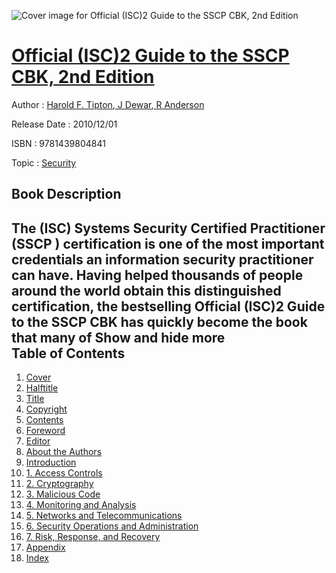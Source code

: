 ![Cover image for Official (ISC)2 Guide to the SSCP CBK, 2nd Edition](https://imgdetail.ebookreading.net/cover/cover/20200215/EB9781439804841.jpg)

[Official (ISC)2 Guide to the SSCP CBK, 2nd Edition](https://ebookreading.net/view/book/Official+%28ISC%292+Guide+to+the+SSCP+CBK%2C+2nd+Edition-EB9781439804841_1.html "Official (ISC)2 Guide to the SSCP CBK, 2nd Edition")
====================================================================================================================

Author : [Harold F. Tipton](https://ebookreading.net/search/author/Harold+F.+Tipton),[ J Dewar](https://ebookreading.net/search/author/+J+Dewar),[ R Anderson](https://ebookreading.net/search/author/+R+Anderson)

Release Date : 2010/12/01

ISBN : 9781439804841

Topic : [Security](https://ebookreading.net/search/category/security)

Book Description
-----------------

 The (ISC) Systems Security Certified Practitioner (SSCP ) certification is one of the most important credentials an information security practitioner can have. Having helped thousands of people around the world obtain this distinguished certification, the bestselling Official (ISC)2 Guide to the SSCP CBK has quickly become the book that many of        Show and hide more                
Table of Contents
-----------------

1. [Cover ](https://ebookreading.net/view/book/Official+%28ISC%292+Guide+to+the+SSCP+CBK%2C+2nd+Edition-EB9781439804841_1.html)
1. [Halftitle ](https://ebookreading.net/view/book/Official+%28ISC%292+Guide+to+the+SSCP+CBK%2C+2nd+Edition-EB9781439804841_2.html)
1. [Title ](https://ebookreading.net/view/book/Official+%28ISC%292+Guide+to+the+SSCP+CBK%2C+2nd+Edition-EB9781439804841_4.html)
1. [Copyright ](https://ebookreading.net/view/book/Official+%28ISC%292+Guide+to+the+SSCP+CBK%2C+2nd+Edition-EB9781439804841_5.html)
1. [Contents ](https://ebookreading.net/view/book/Official+%28ISC%292+Guide+to+the+SSCP+CBK%2C+2nd+Edition-EB9781439804841_6.html)
1. [Foreword ](https://ebookreading.net/view/book/Official+%28ISC%292+Guide+to+the+SSCP+CBK%2C+2nd+Edition-EB9781439804841_7.html)
1. [Editor ](https://ebookreading.net/view/book/Official+%28ISC%292+Guide+to+the+SSCP+CBK%2C+2nd+Edition-EB9781439804841_8.html)
1. [About the Authors ](https://ebookreading.net/view/book/Official+%28ISC%292+Guide+to+the+SSCP+CBK%2C+2nd+Edition-EB9781439804841_9.html)
1. [Introduction ](https://ebookreading.net/view/book/Official+%28ISC%292+Guide+to+the+SSCP+CBK%2C+2nd+Edition-EB9781439804841_10.html)
1. [1. Access Controls ](https://ebookreading.net/view/book/Official+%28ISC%292+Guide+to+the+SSCP+CBK%2C+2nd+Edition-EB9781439804841_11.html)
1. [2. Cryptography ](https://ebookreading.net/view/book/Official+%28ISC%292+Guide+to+the+SSCP+CBK%2C+2nd+Edition-EB9781439804841_12.html)
1. [3. Malicious Code ](https://ebookreading.net/view/book/Official+%28ISC%292+Guide+to+the+SSCP+CBK%2C+2nd+Edition-EB9781439804841_13.html)
1. [4. Monitoring and Analysis ](https://ebookreading.net/view/book/Official+%28ISC%292+Guide+to+the+SSCP+CBK%2C+2nd+Edition-EB9781439804841_14.html)
1. [5. Networks and Telecommunications ](https://ebookreading.net/view/book/Official+%28ISC%292+Guide+to+the+SSCP+CBK%2C+2nd+Edition-EB9781439804841_15.html)
1. [6. Security Operations and Administration ](https://ebookreading.net/view/book/Official+%28ISC%292+Guide+to+the+SSCP+CBK%2C+2nd+Edition-EB9781439804841_16.html)
1. [7. Risk, Response, and Recovery ](https://ebookreading.net/view/book/Official+%28ISC%292+Guide+to+the+SSCP+CBK%2C+2nd+Edition-EB9781439804841_17.html)
1. [Appendix ](https://ebookreading.net/view/book/Official+%28ISC%292+Guide+to+the+SSCP+CBK%2C+2nd+Edition-EB9781439804841_18.html)
1. [Index ](https://ebookreading.net/view/book/Official+%28ISC%292+Guide+to+the+SSCP+CBK%2C+2nd+Edition-EB9781439804841_19.html)
